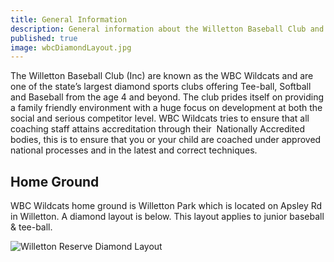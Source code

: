 ```yaml
---
title: General Information
description: General information about the Willetton Baseball Club and it's home ground.
published: true
image: wbcDiamondLayout.jpg
---
```


The Willetton Baseball Club (Inc) are known as the WBC Wildcats and are one of the state’s largest diamond sports clubs offering Tee-ball, Softball and Baseball from the age 4 and beyond. The club prides itself on providing a family friendly environment with a huge focus on development at both the social and serious competitor level. WBC Wildcats tries to ensure that all coaching staff attains accreditation through their  Nationally Accredited bodies, this is to ensure that you or your child are coached under approved national processes and in the latest and correct techniques.

## Home Ground

WBC Wildcats home ground is Willetton Park which is located on Apsley Rd in Willetton.
A diamond layout is below. This layout applies to junior baseball & tee-ball.

![Willetton Reserve Diamond Layout](wbcDiamondLayout.jpg)
